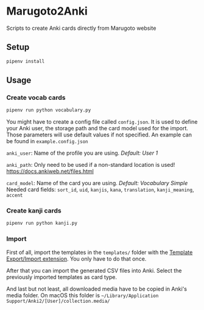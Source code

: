 # Marugoto2Anki
Scripts to create Anki cards directly from Marugoto website

## Setup

```bash
pipenv install
```

## Usage

### Create vocab cards

```bash
pipenv run python vocabulary.py
```

You might have to create a config file called `config.json`. It is used to define your Anki user, the storage path and the card model used for the import. Those parameters will use default values if not specified. An example can be found in `example.config.json`

`anki_user`: Name of the profile you are using. *Default: User 1*

`anki_path`: Only need to be used if a non-standard location is used! <https://docs.ankiweb.net/files.html>

`card_model`: Name of the card you are using. *Default: Vocabulary Simple*  
Needed card fields: `sort_id`, `uid`, `kanjis`, `kana`, `translation`, `kanji_meaning`, `accent`

### Create kanji cards

```bash
pipenv run python kanji.py
```

### Import

First of all, import the templates in the `templates/` folder with the
[Template Export/Import extension](https://ankiweb.net/shared/info/712027367).
You only have to do that once.

After that you can import the generated CSV files into Anki.
Select the previously imported templates as card type.

And last but not least, all downloaded media have to be copied in Anki's media folder.
On macOS this folder is `~/Library/Application Support/Anki2/[User]/collection.media/`
